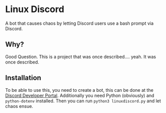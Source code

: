 # Linux Discord
A bot that causes chaos by letting Discord users use a bash prompt via Discord.


## Why?
Good Question. This is a project that was once described.... yeah. It was once described.

## Installation
To be able to use this, you need to create a bot, this can be done at the [Discord Developer Portal](https://discord.com/developers). Additionally you need Python (obviously) and `python-dotenv` installed. Then you can run `python3 linuxdiscord.py` and let chaos ensue.
